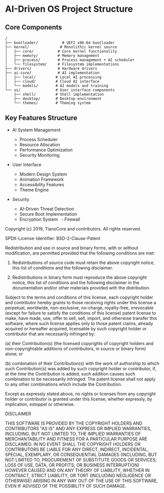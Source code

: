 # AI-Driven OS Project Structure

## Core Components
```
/
├── bootloader/           # UEFI x86-64 bootloader
├── kernel/              # Monolithic kernel source 
│   ├── core/           # Core kernel functionality
│   ├── memory/         # Memory management
│   ├── process/        # Process management + AI scheduler
│   └── filesystem/     # Filesystem implementations
├── drivers/            # Hardware drivers
├── ai-core/            # AI implementation
│   ├── local/         # Local AI processing
│   ├── cloud/         # Cloud AI interface
│   └── models/        # AI models and training
└── ui/                # User interface components
    ├── shell/         # Shell implementation
    ├── desktop/       # Desktop environment
    └── themes/        # Theming system
```

## Key Features Structure
- AI System Management
  - Process Scheduler
  - Resource Allocation
  - Performance Optimization
  - Security Monitoring

- User Interface
  - Modern Design System
  - Animation Framework
  - Accessibility Features
  - Theme Engine

- Security
  - AI-Driven Threat Detection
  - Secure Boot Implementation
  - Encryption System
  - Firewall








Copyright (c) 2019, TianoCore and contributors.  All rights reserved.

SPDX-License-Identifier: BSD-2-Clause-Patent

Redistribution and use in source and binary forms, with or without
modification, are permitted provided that the following conditions are met:

1. Redistributions of source code must retain the above copyright notice,
   this list of conditions and the following disclaimer.

2. Redistributions in binary form must reproduce the above copyright notice,
   this list of conditions and the following disclaimer in the documentation
   and/or other materials provided with the distribution.

Subject to the terms and conditions of this license, each copyright holder
and contributor hereby grants to those receiving rights under this license
a perpetual, worldwide, non-exclusive, no-charge, royalty-free, irrevocable
(except for failure to satisfy the conditions of this license) patent
license to make, have made, use, offer to sell, sell, import, and otherwise
transfer this software, where such license applies only to those patent
claims, already acquired or hereafter acquired, licensable by such copyright
holder or contributor that are necessarily infringed by:

(a) their Contribution(s) (the licensed copyrights of copyright holders and
    non-copyrightable additions of contributors, in source or binary form)
    alone; or

(b) combination of their Contribution(s) with the work of authorship to
    which such Contribution(s) was added by such copyright holder or
    contributor, if, at the time the Contribution is added, such addition
    causes such combination to be necessarily infringed. The patent license
    shall not apply to any other combinations which include the
    Contribution.

Except as expressly stated above, no rights or licenses from any copyright
holder or contributor is granted under this license, whether expressly, by
implication, estoppel or otherwise.

DISCLAIMER

THIS SOFTWARE IS PROVIDED BY THE COPYRIGHT HOLDERS AND CONTRIBUTORS "AS IS"
AND ANY EXPRESS OR IMPLIED WARRANTIES, INCLUDING, BUT NOT LIMITED TO, THE
IMPLIED WARRANTIES OF MERCHANTABILITY AND FITNESS FOR A PARTICULAR PURPOSE
ARE DISCLAIMED. IN NO EVENT SHALL THE COPYRIGHT HOLDERS OR CONTRIBUTORS BE
LIABLE FOR ANY DIRECT, INDIRECT, INCIDENTAL, SPECIAL, EXEMPLARY, OR
CONSEQUENTIAL DAMAGES (INCLUDING, BUT NOT LIMITED TO, PROCUREMENT OF
SUBSTITUTE GOODS OR SERVICES; LOSS OF USE, DATA, OR PROFITS; OR BUSINESS
INTERRUPTION) HOWEVER CAUSED AND ON ANY THEORY OF LIABILITY, WHETHER IN
CONTRACT, STRICT LIABILITY, OR TORT (INCLUDING NEGLIGENCE OR OTHERWISE)
ARISING IN ANY WAY OUT OF THE USE OF THIS SOFTWARE, EVEN IF ADVISED OF THE
POSSIBILITY OF SUCH DAMAGE.
